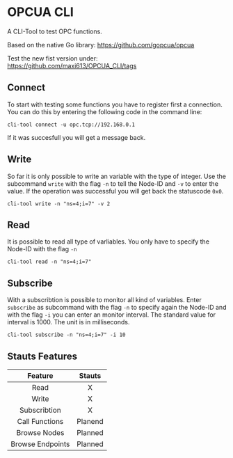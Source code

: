 # OPCUA CLI
A CLI-Tool to test OPC functions. 

Based on the native Go library: https://github.com/gopcua/opcua

Test the new fist version under: https://github.com/maxi613/OPCUA_CLI/tags

## Connect

To start with testing some functions you have to register first a connection. 
You can do this by entering the following code in the command line:

`cli-tool connect -u opc.tcp://192.168.0.1`

If it was succesfull you will get a message back. 

## Write

So far it is only possible to write an variable with the type of integer. 
Use the subcommand `write` with the flag `-n` to tell the Node-ID and `-v` to enter the value. 
If the operation was successful you will get back the statuscode `0x0`.

`cli-tool write -n "ns=4;i=7" -v 2`

## Read

It is possible to read all type of varliables. 
You only have to specify the Node-ID with the flag `-n`

`cli-tool read -n "ns=4;i=7"`

## Subscribe 
With a subscribtion is possible to monitor all kind of variables. Enter `subscribe` as subcommand with the flag `-n` to specify again the Node-ID and with the flag `-i` you can enter an monitor interval. 
The standard value for interval is 1000. The unit is in milliseconds. 

`cli-tool subscribe -n "ns=4;i=7" -i 10`

## Stauts Features

| Feature  | Stauts |
| :-------------: | :-------------: |
| Read  | X|
| Write  | X |
| Subscribtion| X |
| Call Functions| Planend|
|Browse Nodes| Planned|
|Browse Endpoints|Planned|









